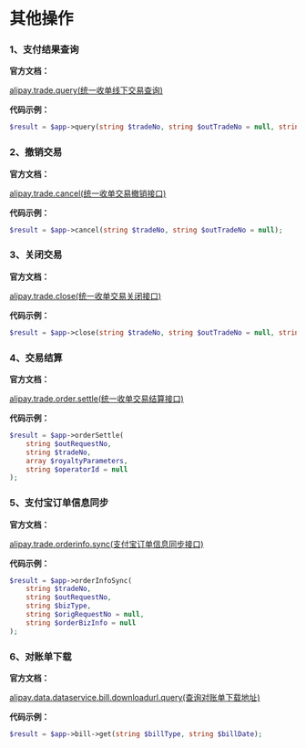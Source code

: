 # 其他操作

### 1、支付结果查询

**官方文档：**

[alipay.trade.query(统一收单线下交易查询) ](https://docs.open.alipay.com/api_1/alipay.trade.query/)

**代码示例：**

```php
$result = $app->query(string $tradeNo, string $outTradeNo = null, string $orgPid = null);
```

### 2、撤销交易

**官方文档：**

[alipay.trade.cancel(统一收单交易撤销接口)](https://docs.open.alipay.com/api_1/alipay.trade.cancel/)

**代码示例：**

```php
$result = $app->cancel(string $tradeNo, string $outTradeNo = null);
```

### 3、关闭交易

**官方文档：**

[alipay.trade.close(统一收单交易关闭接口)](https://docs.open.alipay.com/api_1/alipay.trade.close/)

**代码示例：**

```php
$result = $app->close(string $tradeNo, string $outTradeNo = null, string $operatorId = null);
```

### 4、交易结算

**官方文档：**

[alipay.trade.order.settle(统一收单交易结算接口)](https://docs.open.alipay.com/api_1/alipay.trade.order.settle/)

**代码示例：**

```php
$result = $app->orderSettle(
    string $outRequestNo, 
    string $tradeNo, 
    array $royaltyParameters, 
    string $operatorId = null
);
```

### 5、支付宝订单信息同步

**官方文档：**

[alipay.trade.orderinfo.sync(支付宝订单信息同步接口)](https://docs.open.alipay.com/api_1/alipay.trade.orderinfo.sync/)

**代码示例：**

```php
$result = $app->orderInfoSync(
    string $tradeNo, 
    string $outRequestNo, 
    string $bizType, 
    string $origRequestNo = null, 
    string $orderBizInfo = null
);
```

### 6、对账单下载

**官方文档：**

[alipay.data.dataservice.bill.downloadurl.query(查询对账单下载地址)](https://docs.open.alipay.com/api_15/alipay.data.dataservice.bill.downloadurl.query)

**代码示例：**

```php
$result = $app->bill->get(string $billType, string $billDate);
```

